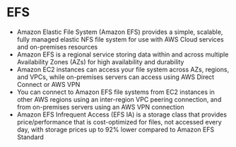 
# EFS
- Amazon Elastic File System (Amazon EFS) provides a simple, scalable, fully managed elastic NFS file system for use 
  with AWS Cloud services and on-premises resources
- Amazon EFS is a regional service storing data within and across multiple Availability Zones (AZs) for high availability 
  and durability
- Amazon EC2 instances can access your file system across AZs, regions, and VPCs, while on-premises servers can access 
  using AWS Direct Connect or AWS VPN
- You can connect to Amazon EFS file systems from EC2 instances in other AWS regions using an inter-region VPC peering 
  connection, and from on-premises servers using an AWS VPN connection
- Amazon EFS Infrequent Access (EFS IA) is a storage class that provides price/performance that is cost-optimized for 
  files, not accessed every day, with storage prices up to 92% lower compared to Amazon EFS Standard
